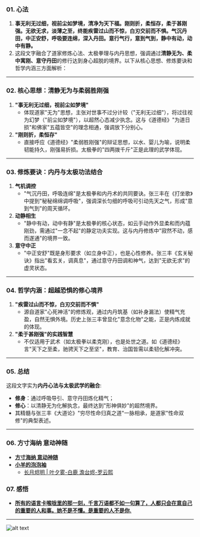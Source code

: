 ### 01. 心法
1. **事无利无过细，视前尘如梦境，清净为天下福。刚则折，柔恒存，柔于甚刚强。无欲无求，淡薄之至，终能疾雷过山而不惊，白刃交前而不惧。气沉丹田，中正安舒，呼吸要连绵，深入丹田。意行气行，意到气到，静中有动，动中有静。**
1. 这段文字融合了道家修炼心法、太极拳理与内丹思想，强调通过**清静无为、柔中寓刚、意守丹田**的修行达到身心超脱的境界。以下从核心思想、修炼要诀和哲学内涵三方面解析：

---
### 02. 核心思想：**清静无为与柔弱胜刚强**
1. **"事无利无过细，视前尘如梦境"**
   - 体现道家"无为"思想，主张对世事不过分计较（"无利无过细"），将过往视为幻梦（"前尘如梦境"），以超然心态减少执念。这与《道德经》"为道日损"和佛家"五蕴皆空"的理念相通，强调放下分别心。
2. **"刚则折，柔恒存"**
   - 直接呼应《道德经》"柔弱胜刚强"的辩证思想，以水、婴儿为喻，说明柔韧能持久，刚强易折损。太极拳的"四两拨千斤"正是此理的武学体现。

---
### 03. 修炼要诀：**内丹与太极功法结合**
1. **气机调控**
   - "气沉丹田，呼吸连绵"是太极拳和内丹术的共同要诀。张三丰在《打坐歌》中提到"秘秘绵绵调呼吸"，强调深长匀细的呼吸可引动先天之气，形成"意到气到"的周天循环。
2. **动静相生**
   - "静中有动，动中有静"是太极拳的核心状态，如云手动作外显柔和而内蕴刚劲，需通过"一念不起"的静定功夫实现。这与内丹修炼中"寂然不动，感而遂通"的境界一致。
3. **意守中正**
   - "中正安舒"既是身形要求（如立身中正），也是心性修养。张三丰《玄关秘诀》指出"看玄关，调真息"，通过意守丹田调和神气，达到"无欲无求"的虚灵状态。

---
### 04. 哲学内涵：**超越恐惧的修心境界**
1. **"疾雷过山而不惊，白刃交前而不惧"**
   - 源自道家"心死神活"的修炼观，通过内丹筑基（如补身漏法）使精气充盈，自然无惧外境。历史上张三丰曾显化"意念化物"之能，正是内炼成就的体现。
2. **"柔于甚刚强"的实践智慧**
   - 不仅适用于武术（如太极拳以柔克刚），也是处世之道。如《道德经》言"天下之至柔，驰骋天下之至坚"，教育、治国皆需以柔韧化解冲突。

---
### 05. 总结
这段文字实为**内丹心法与太极武学的融合**:
  - **修身**：通过呼吸导引、意守丹田炼化精气；
  - **修心**：以清静无为化解执念，最终达到"形神俱妙"的超然境界。
  - 其精髓与张三丰《大道论》"穷尽性命归真之道"一脉相承，是道家"性命双修"的典型表述。

---

### 06. 方寸海纳 意动神随
* **[方寸海纳 意动神随](https://v.douyin.com/ZjFAkq3id88/)**
* **[小羊的泡泡袖](https://v.douyin.com/92o1R4crmyE/)**
  - [长月烬明 | 叶夕雾-白鹿 澹台烬-罗云熙](https://v.douyin.com/iOnt9N9WnI4/)

### 07. 感悟
* **[所有的语言卡喉咙里的那一刻，千言万语都不如一句算了，人都只会在意自己的重要的人和事。她不是不懂。是重要的人不是你.](https://v.douyin.com/zIyxogn-GcA/)**

---
![alt text](https://upload-bbs.miyoushe.com/upload/2022/11/01/266607709/6cc988d046df34315681e50f9c9f299c_1259576169906078498.PNG?x-oss-process=image//resize,s_600/quality,q_80/auto-orient,0/interlace,1/format,png)